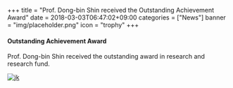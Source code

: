 +++
title = "Prof. Dong-bin Shin received the Outstanding Achievement Award"
date = 2018-03-03T06:47:02+09:00
categories = ["News"]
banner = "img/placeholder.png"
icon = "trophy"
+++

<!--more-->

#### Outstanding Achievement Award
Prof. Dong-bin Shin received the outstanding award in research and research fund.

[![jk](../../../../../img/people/dongbinshin.jpg)](../../../../../people/dongbinshin)

<br>
